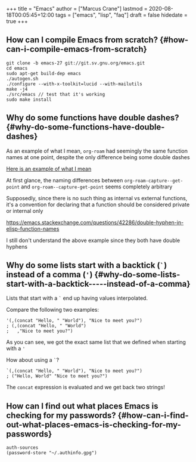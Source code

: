 +++
title = "Emacs"
author = ["Marcus Crane"]
lastmod = 2020-08-18T00:05:45+12:00
tags = ["emacs", "lisp", "faq"]
draft = false
hidedate = true
+++

## How can I compile Emacs from scratch? {#how-can-i-compile-emacs-from-scratch}

```shell
git clone -b emacs-27 git://git.sv.gnu.org/emacs.git
cd emacs
sudo apt-get build-dep emacs
./autogen.sh
./configure --with-x-toolkit=lucid --with-mailutils
make -j4
./src/emacs // test that it's working
sudo make install
```


## Why do some functions have double dashes? {#why-do-some-functions-have-double-dashes}

As an example of what I mean, `org-roam` had seemingly the same function names at one point, despite the only difference being some double dashes

[Here is an example of what I mean](https://github.com/org-roam/org-roam/blob/ba835ef6242caf23e60ab9de1aaf1f25d7e5841f/org-roam-capture.el#L236)

At first glance, the naming differences between `org-roam-capture--get-point` and `org-roam--capture-get-point` seems completely arbitrary

Supposedly, since there is no such thing as internal vs external functions, it's a convention for declaring that a function should be considered private or internal only

<https://emacs.stackexchange.com/questions/42286/double-hyphen-in-elisp-function-names>

I still don't understand the above example since they both have double hyphens


## Why do some lists start with a backtick (`` ` ``) instead of a comma (`'`) {#why-do-some-lists-start-with-a-backtick-----instead-of-a-comma}

Lists that start with a `` ` `` end up having values interpolated.

Compare the following two examples:

```emacs-lisp
'(,(concat "Hello, " "World"), "Nice to meet you?")
; (,(concat "Hello, " "World")
;   ,"Nice to meet you?")
```

As you can see, we got the exact same list that we defined when starting with a `'`

How about using a `` ` ``?

```emacs-lisp
`(,(concat "Hello, " "World"), "Nice to meet you?")
; ("Hello, World" "Nice to meet you?")
```

The `concat` expression is evaluated and we get back two strings!


## How can I find out what places Emacs is checking for my passwords? {#how-can-i-find-out-what-places-emacs-is-checking-for-my-passwords}

```emacs-lisp
auth-sources
(password-store "~/.authinfo.gpg")
```
